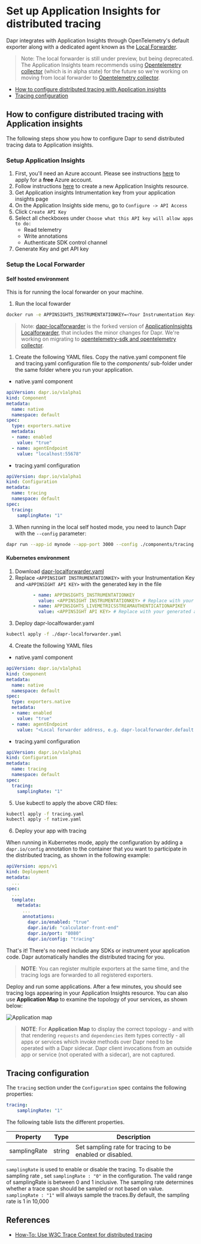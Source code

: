 # Set up Application Insights for distributed tracing

Dapr integrates with Application Insights through OpenTelemetry's default exporter along with a dedicated agent known as the [Local Forwarder](https://docs.microsoft.com/en-us/azure/azure-monitor/app/opencensus-local-forwarder).

> Note: The local forwarder is still under preview, but being deprecated. The Application Insights team recommends using [Opentelemetry collector](https://github.com/open-telemetry/opentelemetry-collector) (which is in alpha state) for the future so we're working on moving from local forwarder to [Opentelemetry collector](https://github.com/open-telemetry/opentelemetry-collector).


 - [How to configure distributed tracing with Application insights](#How-to-configure-distributed-tracing-with-Application-insights)
 - [Tracing configuration](#Tracing-configuration)

## How to configure distributed tracing with Application insights

The following steps show you how to configure Dapr to send distributed tracing data to Application insights.

### Setup Application Insights

1. First, you'll need an Azure account. Please see instructions [here](https://azure.microsoft.com/free/) to apply for a **free** Azure account.
2. Follow instructions [here](https://docs.microsoft.com/en-us/azure/azure-monitor/app/create-new-resource) to create a new Application Insights resource.
3. Get Application insights Intrumentation key from your application insights page
4. On the Application Insights side menu, go to `Configure -> API Access`
5. Click `Create API Key`
6. Select all checkboxes under `Choose what this API key will allow apps to do:`
   - Read telemetry
   - Write annotations
   - Authenticate SDK control channel
7. Generate Key and get API key

### Setup the Local Forwarder

#### Self hosted environment
This is for running the local forwarder on your machine.

1. Run the local fowarder

```bash
docker run -e APPINSIGHTS_INSTRUMENTATIONKEY=<Your Instrumentation Key> -e APPINSIGHTS_LIVEMETRICSSTREAMAUTHENTICATIONAPIKEY=<Your API Key> -d -p 55678:55678 daprio/dapr-localforwarder:latest
```

> Note: [dapr-localforwarder](https://github.com/dapr/ApplicationInsights-LocalForwarder) is the forked version of  [ApplicationInsights Localforwarder](https://github.com/microsoft/ApplicationInsights-LocalForwarder/), that includes the minor changes for Dapr. We're working on migrating to [opentelemetry-sdk and opentelemetry collector](https://opentelemetry.io/).

1. Create the following YAML files. Copy the native.yaml component file and tracing.yaml configuration file  to the *components/* sub-folder under the same folder where you run your application. 

* native.yaml component

```yaml
apiVersion: dapr.io/v1alpha1
kind: Component
metadata:
  name: native
  namespace: default
spec:
  type: exporters.native
  metadata:
  - name: enabled
    value: "true"
  - name: agentEndpoint
    value: "localhost:55678"
```

* tracing.yaml configuration

```yaml
apiVersion: dapr.io/v1alpha1
kind: Configuration
metadata:
  name: tracing
  namespace: default
spec:
  tracing:
    samplingRate: "1"
```

3. When running in the local self hosted mode, you need to launch Dapr with the `--config` parameter:

```bash
dapr run --app-id mynode --app-port 3000 --config ./components/tracing.yaml node app.js
```

#### Kubernetes environment

1. Download [dapr-localforwarder.yaml](./localforwarder/dapr-localforwarder.yaml)
2. Replace `<APPINSIGHT INSTRUMENTATIONKEY>` with your Instrumentation Key and `<APPINSIGHT API KEY>` with the generated key in the file

```yaml
          - name: APPINSIGHTS_INSTRUMENTATIONKEY
            value: <APPINSIGHT INSTRUMENTATIONKEY> # Replace with your ikey
          - name: APPINSIGHTS_LIVEMETRICSSTREAMAUTHENTICATIONAPIKEY
            value: <APPINSIGHT API KEY> # Replace with your generated api key
```

3. Deploy dapr-localfowarder.yaml

```bash
kubectl apply -f ./dapr-localforwarder.yaml
```

4. Create the following YAML files

* native.yaml component

```yaml
apiVersion: dapr.io/v1alpha1
kind: Component
metadata:
  name: native
  namespace: default
spec:
  type: exporters.native
  metadata:
  - name: enabled
    value: "true"
  - name: agentEndpoint
    value: "<Local forwarder address, e.g. dapr-localforwarder.default.svc.cluster.local:55678>"
```

* tracing.yaml configuration 

```yaml
apiVersion: dapr.io/v1alpha1
kind: Configuration
metadata:
  name: tracing
  namespace: default
spec:
  tracing:
    samplingRate: "1"
```

5. Use kubectl to apply the above CRD files:

```bash
kubectl apply -f tracing.yaml
kubectl apply -f native.yaml
```

6. Deploy your app with tracing

When running in Kubernetes mode, apply the configuration by adding a `dapr.io/config` annotation to the container that you want to participate in the distributed tracing, as shown in the following example:

```yaml
apiVersion: apps/v1
kind: Deployment
metadata:
  ...
spec:
  ...
  template:
    metadata:
      ...
      annotations:
        dapr.io/enabled: "true"
        dapr.io/id: "calculator-front-end"
        dapr.io/port: "8080"
        dapr.io/config: "tracing"
```

That's it! There's no need include any SDKs or instrument your application code. Dapr automatically handles the distributed tracing for you.

> **NOTE**: You can register multiple exporters at the same time, and the tracing logs are forwarded to all registered exporters.

Deploy and run some applications. After a few minutes, you should see tracing logs appearing in your Application Insights resource. You can also use **Application Map** to examine the topology of your services, as shown below:

![Application map](../../images/azure-monitor.png)

> **NOTE**: For **Application Map** to display the correct topology - and with that rendering `requests` and `dependencies` item types correctly - all apps or services which invoke methods over Dapr need to be operated with a Dapr sidecar. Dapr client invocations from an outside app or service (not operated with a sidecar), are not captured.

## Tracing configuration

The `tracing` section under the `Configuration` spec contains the following properties:

```yml
tracing:
    samplingRate: "1"
```

The following table lists the different properties.

Property | Type | Description
---- | ------- | -----------
samplingRate  | string | Set sampling rate for tracing to be enabled or disabled. 


`samplingRate` is used to enable or disable the tracing. To disable the sampling rate ,
set `samplingRate : "0"` in the configuration. The valid range of samplingRate is between 0 and 1 inclusive. The sampling rate determines whether a trace span should be sampled or not based on value. `samplingRate : "1"` will always sample the traces.By default, the sampling rate is 1 in 10,000

## References

* [How-To: Use W3C Trace Context for distributed tracing](../../howto/use-w3c-tracecontext/readme.md)
